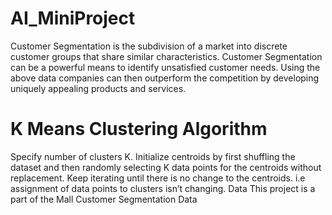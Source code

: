 # AI_MiniProject

Customer Segmentation is the subdivision of a market into discrete customer groups that share similar characteristics. Customer Segmentation can be a powerful means to identify unsatisfied customer needs. Using the above data companies can then outperform the competition by developing uniquely appealing products and services.

# K Means Clustering Algorithm
Specify number of clusters K.
Initialize centroids by first shuffling the dataset and then randomly selecting K data points for the centroids without replacement.
Keep iterating until there is no change to the centroids. i.e assignment of data points to clusters isn’t changing.
Data
This project is a part of the Mall Customer Segmentation Data
